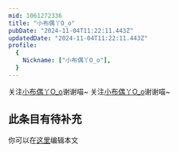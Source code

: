 ```yaml
---
mid: 1061272336
title: "小布偶丫O_o"
pubDate: "2024-11-04T11:22:11.443Z"
updatedDate: "2024-11-04T11:22:11.443Z"
profile:
  {
    Nickname: ["小布偶丫O_o"],
  }
---
```


关注[小布偶丫O_o](https://space.bilibili.com/1061272336)谢谢喵~ 关注[小布偶丫O_o](https://space.bilibili.com/1061272336)谢谢喵~

## 此条目有待补充
你可以在[这里](https://github.com/Yuhanawa/VTuber.ICU/edit/master/src/content/v/小布偶丫O_o/index.md)编辑本文
